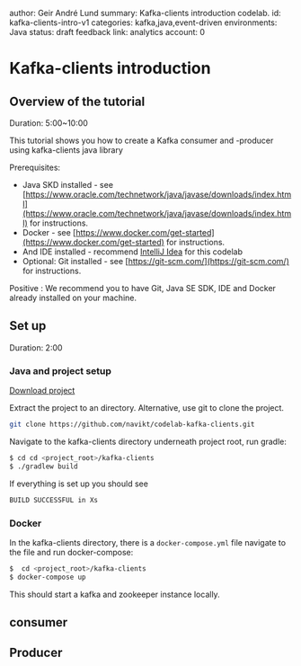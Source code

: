author: Geir André Lund
summary: Kafka-clients introduction codelab. 
id: kafka-clients-intro-v1
categories: kafka,java,event-driven
environments: Java
status: draft
feedback link: 
analytics account: 0

# Kafka-clients introduction 

## Overview of the tutorial
Duration: 5:00~10:00

This tutorial shows you how to create a Kafka consumer and -producer using kafka-clients java library

Prerequisites: 

* Java SKD installed - see [https://www.oracle.com/technetwork/java/javase/downloads/index.html](https://www.oracle.com/technetwork/java/javase/downloads/index.html) for instructions. 
* Docker - see [https://www.docker.com/get-started](https://www.docker.com/get-started) for instructions.
* And IDE installed - recommend [IntelliJ Idea](https://www.jetbrains.com/idea/download) for this codelab
* Optional: Git installed - see [https://git-scm.com/](https://git-scm.com/) for instructions.

Positive
: We recommend you to have Git, Java SE SDK, IDE and Docker already installed on your machine.

## Set up
Duration: 2:00

### Java and project setup

[Download project](https://github.com/navikt/codelab-kafka-clients/archive/master.zip)

Extract the project to an directory. Alternative, use git to clone the project. 
``` bash
git clone https://github.com/navikt/codelab-kafka-clients.git
```

Navigate to the kafka-clients directory underneath project root, run gradle: 

``` bash
$ cd cd <project_root>/kafka-clients
$ ./gradlew build
``` 

If everything is set up you should see 

``` bash
BUILD SUCCESSFUL in Xs
```

### Docker

In the kafka-clients directory, there is a `docker-compose.yml` file navigate to the file and run docker-compose:

``` bash
$  cd <project_root>/kafka-clients
$ docker-compose up
```

This should start a kafka and zookeeper instance locally. 


## consumer 



## Producer



